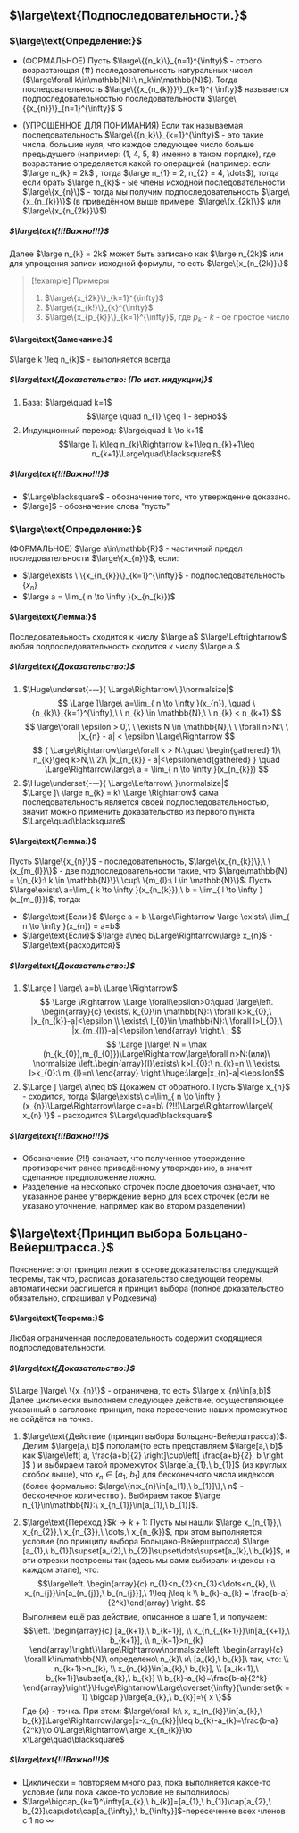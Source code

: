 ## $\large\text{Подпоследовательности.}$
### $\large\text{Определение:}$

-  (ФОРМАЛЬНОЕ) Пусть $\large\{{n_k}\}_{n=1}^{\infty}$ - строго возрастающая ($\upuparrows$) последовательность натуральных чисел ($\large\forall k\in\mathbb{N}:\ n_k\in\mathbb{N}$). Тогда последовательность $\large\{{x_{n_{k}}}\}_{k=1}^{ \infty}$ называется подпоследовательностью последовательности $\large\{{x_{n}}\}_{n=1}^{\infty}$ $  

- (УПРОЩЁННОЕ ДЛЯ ПОНИМАНИЯ) Если так называемая последовательность $\large\{{n_k}\}_{k=1}^{\infty}$ - это такие числа, большие нуля, что каждое следующее число больше предыдущего (например: (1, 4, 5, 8) именно в таком порядке), где возрастание определяется какой то операцией (например: если $\large n_{k} = 2k$ , тогда $\large n_{1} = 2, n_{2} = 4, \dots$), тогда если брать $\large n_{k}$ - ые члены исходной последовательности $\large\{x_{n}\}$ - тогда мы получим подпоследовательность $\large\{x_{n_{k}}\}$ (в приведённом выше примере: $\large\{x_{2k}\}$ или $\large\{x_{n_{2k}}\}$)

##### $\large\text{!!!Важно!!!}$
Далее $\large n_{k} = 2k$ может быть записано как $\large n_{2k}$ или для упрощения записи исходной формулы, то есть $\large\{x_{n_{2k}}\}$ 

>[!example] Примеры
>1. $\large\{x_{2k}\}_{k=1}^{\infty}$ 
>2. $\large\{x_{k!}\}_{k}^{\infty}$
>3. $\large\{x_{p_{k}}\}_{k=1}^{\infty}$, где $p_{k}$ - $k$ - ое простое число

#### $\large\text{Замечание:}$
$\large k \leq n_{k}$ - выполняется всегда 
##### $\large\text{Доказательство: (По мат. индукции)}$ 
1) База: $\large\quad k=1$
	$$\large \quad n_{1} \geq 1 - верно$$
2) Индукционный переход: $\large\quad k \to k+1$  
	$$\large ]\ k\leq n_{k}\Rightarrow k+1\leq n_{k}+1\leq n_{k+1}\Large\quad\blacksquare$$
##### $\large\text{!!!Важно!!!}$
- $\Large\blacksquare$ - обозначение того, что утверждение доказано.
- $\large]$ - обозначение слова "пусть"

### $\large\text{Определение:}$

(ФОРМАЛЬНОЕ) $\large a\in\mathbb{R}$ - частичный предел последовательности $\large\{x_{n}\}$, если:
-  $\large\exists \ \{x_{n_{k}}\}_{k=1}^{\infty}$ - подпоследовательность $\{x_{n}\}$ 
-  $\large a = \lim_{ n \to \infty }(x_{n_{k}})$
#### $\large\text{Лемма:}$
Последовательность сходится к числу $\large a$ $\large\Leftrightarrow$ любая подпоследовательность сходится к числу $\large a.$
##### $\large\text{Доказательство:}$
1) $\Huge\underset{---}{ \Large\Rightarrow\ }\normalsize|$  
	$$ \Large ]\large\ a=\lim_{ n \to \infty }(x_{n}), \quad \{n_{k}\}_{k=1}^{\infty},\ \ n_{k} \in \mathbb{N},\ \ n_{k} < n_{k+1} $$$$ \large\forall \epsilon > 0,\ \ \exists N \in \mathbb{N},\ \ \forall n>N:\ \ |x_{n} - a| < \epsilon \Large\Rightarrow $$$$ { \Large\Rightarrow\large\forall k > N:\quad  \begin{gathered} 1)\ n_{k}\geq k>N,\\ 2)\ |x_{n_{k}} - a|<\epsilon\end{gathered} } \quad \Large\Rightarrow\large\ a = \lim_{ n \to \infty }(x_{n_{k}}) $$
2) $\Huge\underset{---}{ \Large\Leftarrow\ }\normalsize|$  
	 $\Large ]\ \large n_{k} = k\ \Large \Rightarrow$ сама последовательность является своей подпоследовательностью, значит можно применить доказательство из первого пункта $\Large\quad\blacksquare$ 

#### $\large\text{Лемма:}$
Пусть $\large\{x_{n}\}$ - последовательность, $\large\{x_{n_{k}}\},\ \{x_{m_{l}}\}$ - две подпоследовательности такие, что $\large\mathbb{N} = \{n_{k}:\ k \in \mathbb{N}\}\ \cup\ \{m_{l}:\ l \in \mathbb{N}\}$. Пусть $\large\exists\ a=\lim_{ k \to \infty }(x_{n_{k}}),\ b = \lim_{ l \to \infty }(x_{m_{l}})$, тогда:
- $\large\text{Если }$ $\large a = b \Large\Rightarrow \large \exists\ \lim_{ n \to \infty }(x_{n}) = a=b$
- $\large\text{Eсли}$ $\large a\neq b\Large\Rightarrow\large x_{n}$ - $\large\text{расходится}$
##### $\large\text{Доказательство:}$
1) $\Large ] \large\ a=b\ \Large \Rightarrow$ $$ \Large \Rightarrow \Large \forall\epsilon>0:\quad \large\left. \begin{array}{c} \exists\ k_{0}\in \mathbb{N}:\ \forall k>k_{0},\ |x_{n_{k}}-a|<\epsilon \\ \exists\ l_{0}\in \mathbb{N}:\ \forall l>l_{0},\ |x_{m_{l}}-a|<\epsilon \end{array} \right.\ ; $$$$ \Large ]\large\ N = \max (n_{k_{0}},m_{l_{0}})\Large\Rightarrow\large\forall n>N:(или)\ \normalsize \left.\begin{array}{l}\exists\ k>l_{0}:\ n_{k}=n \\ \exists\ l>k_{0}:\ m_{l}=n\ \end{array} \right.\huge:\large|x_{n}-a|<\epsilon$$
2) $\Large ] \large\ a\neq b$
	Докажем от обратного. Пусть $\large x_{n}$ - сходится, тогда $\large\exists\ c=\lim_{ n \to \infty }(x_{n})\Large\Rightarrow\large c=a=b\ (?!!)\Large\Rightarrow\large\{ x_{n} \}$ - расходится $\Large\quad\blacksquare$  
##### $\large\text{!!!Важно!!!}$
- Обозначение (?!!) означает, что полученное утверждение противоречит ранее приведённому утверждению, а значит сделанное предположение ложно. 
- Разделение на несколько строчек после двоеточия означает, что указанное ранее утверждение верно для всех строчек (если не указано уточнение, например как во втором разделении)
## $\large\text{Принцип выбора Больцано-Вейерштрасса.}$

Пояснение: этот принцип лежит в основе доказательства следующей теоремы, так что, расписав доказательство следующей теоремы, автоматически распишется и принцип выбора (полное доказательство обязательно, спрашивал у Родкевича)
#### $\large\text{Теорема:}$
Любая ограниченная последовательность содержит сходящиеся подпоследовательности.
##### $\large\text{Доказательство:}$
 $\Large ]\large\ \{x_{n}\}$ - ограничена, то есть $\large x_{n}\in[a,b]$ 
Далее циклически выполняем следующее действие, осуществляющее указанный в заголовке принцип, пока пересечение наших промежутков не сойдётся на точке.

1. $\large\text{Действие (принцип выбора Больцано-Вейерштрасса)}$:  
	Делим $\large[a,\ b]$ пополам(то есть представляем $\large[a,\ b]$ как $\large\left[ a, \frac{a+b}{2} \right]\cup\left[ \frac{a+b}{2}, b \right ]$ ) и выбираем такой промежуток $\large[a_{1},\ b_{1}]$ (из круглых скобок выше), что $x_{n}\in[a_{1},\ b_{1}]$ для бесконечного числа индексов (более формально: $\large\{n:x_{n}\in[a_{1},\ b_{1}]\},\ n$ - бесконечное количество ). Выбираем такое $\large n_{1}\in\mathbb{N}:\ x_{n_{1}}\in[a_{1},\ b_{1}]$.
	
2. $\large\text{Переход }$$k \to k+1$:
	Пусть мы нашли $\large x_{n_{1}},\ x_{n_{2}},\ x_{n_{3}},\ \dots,\ x_{n_{k}}$, при этом выполняется условие (по принципу выбора Больцано-Вейерштрасса) $\large [a_{1},\ b_{1}]\supset[a_{2},\ b_{2}]\supset\dots\supset[a_{k},\ b_{k}]$, и эти отрезки построены так (здесь мы сами выбирали индексы на каждом этапе), что: $$\large\left. \begin{array}{c} n_{1}<n_{2}<n_{3}<\dots<n_{k}, \\ x_{n_{j}}\in[a_{n_{j}},\ b_{n_{j}}],\ 1\leq j\leq k \\ b_{k}-a_{k} = \frac{b-a}{2^k}\end{array} \right. $$Выполняем ещё раз действие, описанное в шаге 1, и получаем: $$\left. \begin{array}{c} [a_{k+1},\ b_{k+1}], \\ x_{n_{_{k+1}}}\in[a_{k+1},\ b_{k+1}], \\ n_{k+1}>n_{k} \end{array}\right\}\large\Rightarrow\normalsize\left. \begin{array}{c} \forall k\in\mathbb{N}\ определено\ n_{k}\  и\ [a_{k},\ b_{k}]\ так, что: \\ n_{k+1}>n_{k}, \\ x_{n_{k}}\in[a_{k},\ b_{k}], \\ [a_{k+1},\ b_{k+1}]\subset[a_{k},\ b_{k}] \\ b_{k}-a_{k}=\frac{b-a}{2^k} \end{array}\right\}\Huge\Rightarrow\Large\overset{\infty}{\underset{k = 1} \bigcap }\large[a_{k},\ b_{k}]=\{ x \}$$Где $\{ x \}$ - точка. При этом: $\large\forall k:\ x, x_{n_{k}}\in[a_{k},\ b_{k}]\Large\Rightarrow\large|x-x_{n_{k}}|\leq b_{k}-a_{k}=\frac{b-a}{2^k}\to 0\Large\Rightarrow\large x_{n_{k}}\to x\Large\quad\blacksquare$
##### $\large\text{!!!Важно!!!}$
- Циклически = повторяем много раз, пока выполняется какое-то условие (или пока какое-то условие не выполнилось)
- $\large\bigcap_{k=1}^\infty[a_{k},\ b_{k}]=[a_{1},\ b_{1}]\cap[a_{2},\ b_{2}]\cap\dots\cap[a_{\infty},\ b_{\infty}]$-пересечение всех членов с 1 по $\infty$
